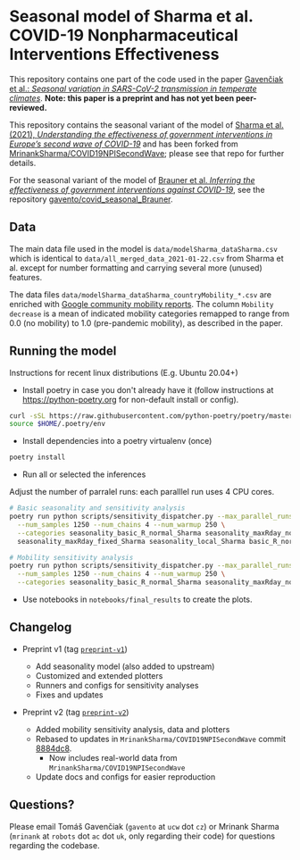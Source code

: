 # Seasonal model of Sharma et al. COVID-19 Nonpharmaceutical Interventions Effectiveness

This repository contains one part of the code used in the paper [Gavenčiak et al.: *Seasonal variation in SARS-CoV-2 transmission in temperate climates*](https://www.medrxiv.org/content/10.1101/2021.06.10.21258647v1). **Note: this paper is a preprint and has not yet been peer-reviewed.**

This repository contains the seasonal variant of the model of [Sharma et al. (2021), *Understanding the effectiveness of government interventions in Europe’s second wave of COVID-19*](https://www.medrxiv.org/content/10.1101/2021.03.25.21254330v1) and has been forked from [MrinankSharma/COVID19NPISecondWave](https://github.com/MrinankSharma/COVID19NPISecondWave); please see that repo for further details.

For the seasonal variant of the model of [Brauner et al. *Inferring the effectiveness of government interventions against COVID-19*](https://www.medrxiv.org/content/10.1101/2020.05.28.20116129v2.article-info), see the repository [gavento/covid_seasonal_Brauner](https://github.com/gavento/covid_seasonal_Brauner).

## Data

The main data file used in the model is `data/modelSharma_dataSharma.csv` which is identical to `data/all_merged_data_2021-01-22.csv` from Sharma et al. except for number formatting and carrying several more (unused) features. 

The data files `data/modelSharma_dataSharma_countryMobility_*.csv` are enriched with [Google community mobility reports](https://www.google.com/covid19/mobility/). The column `Mobility decrease` is a mean of indicated mobility categories remapped to range from 0.0 (no mobility) to 1.0 (pre-pandemic mobility), as described in the paper.

## Running the model

Instructions for recent linux distributions (E.g. Ubuntu 20.04+)

* Install poetry in case you don't already have it (follow instructions at https://python-poetry.org for non-default install or config).

```sh
curl -sSL https://raw.githubusercontent.com/python-poetry/poetry/master/get-poetry.py | python - --version 1.1.6
source $HOME/.poetry/env
```

* Install dependencies into a poetry virtualenv (once)

```sh
poetry install
```

* Run all or selected the inferences

Adjust the number of parralel runs: each paralllel run uses 4 CPU cores.

```sh
# Basic seasonality and sensitivity analysis
poetry run python scripts/sensitivity_dispatcher.py --max_parallel_runs 4 --model_config modelSharma_dataSharma \
  --num_samples 1250 --num_chains 4 --num_warmup 250 \
  --categories seasonality_basic_R_normal_Sharma seasonality_maxRday_normal_Sharma \
  seasonality_maxRday_fixed_Sharma seasonality_local_Sharma basic_R_normal_Sharma default_Sharma

# Mobility sensitivity analysis
poetry run python scripts/sensitivity_dispatcher.py --max_parallel_runs 4 --model_config modelSharma_dataSharma_countryMobility1 \
  --num_samples 1250 --num_chains 4 --num_warmup 250 \
  --categories seasonality_basic_R_normal_Sharma seasonality_maxRday_normal_Sharma
```

* Use notebooks in `notebooks/final_results` to create the plots.

## Changelog

* Preprint v1 (tag [`preprint-v1`](https://github.com/gavento/covid_seasonal_Sharma/releases/tag/preprint-v1))
  * Add seasonality model (also added to upstream)
  * Customized and extended plotters 
  * Runners and configs for sensitivity analyses
  * Fixes and updates

* Preprint v2 (tag [`preprint-v2`](https://github.com/gavento/covid_seasonal_Sharma/releases/tag/preprint-v2))
  * Added mobility sensitivity analysis, data and plotters
  * Rebased to updates in `MrinankSharma/COVID19NPISecondWave` commit [8884dc8](https://github.com/MrinankSharma/COVID19NPISecondWave/commit/8884dc8f9add0b7be6a3c1ee71944c632679f1e0).
    * Now includes real-world data from `MrinankSharma/COVID19NPISecondWave`
  * Update docs and configs for easier reproduction

## Questions?

Please email Tomáš Gavenčiak (`gavento` at `ucw` dot `cz`) or Mrinank Sharma (`mrinank` at `robots` dot `ac` dot `uk`, only regarding their code) for questions regarding the codebase.
